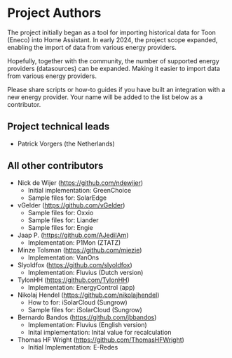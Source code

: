 Project Authors
===============

The project initially began as a tool for importing historical data for Toon (Eneco) into Home Assistant. In early 2024, the project scope expanded, enabling the import of data from various energy providers.

Hopefully, together with the community, the number of supported energy providers (datasources) can be expanded. Making it easier to import data from various energy providers.

Please share scripts or how-to guides if you have built an integration with a new energy provider. Your name will be added to the list below as a contributor.

## Project technical leads

* Patrick Vorgers (the Netherlands)

## All other contributors

* Nick de Wijer (https://github.com/ndewijer)
  * Initial implementation: GreenChoice
  * Sample files for: SolarEdge
* vGelder (https://github.com/vGelder)
  * Sample files for: Oxxio
  * Sample files for: Liander
  * Sample files for: Engie
* Jaap P. (https://github.com/AJediIAm)
  * Implementation: P1Mon (ZTATZ)
* Minze Tolsman (https://github.com/miezie)
  * Implementation: VanOns
* Slyoldfox (https://github.com/slyoldfox)
  * Implementation: Fluvius (Dutch version)
* TylonHH (https://github.com/TylonHH)
  * Implementation: EnergyControl (app)
* Nikolaj Hendel (https://github.com/nikolajhendel)
  * How to for: iSolarCloud (Sungrow)
  * Sample files for: iSolarCloud (Sungrow)
* Bernardo Bandos (https://github.com/jbbandos)
  * Implementation: Fluvius (English version)
  * Inital implementation: Inital value for recalculation
* Thomas HF Wright (https://github.com/ThomasHFWright)
  * Initial Implementation: E-Redes
  